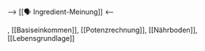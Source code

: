 --> [[🗣️ Ingredient-Meinung]] <--

, [[Basiseinkommen]], [[Potenzrechnung]], [[Nährboden]], [[Lebensgrundlage]]